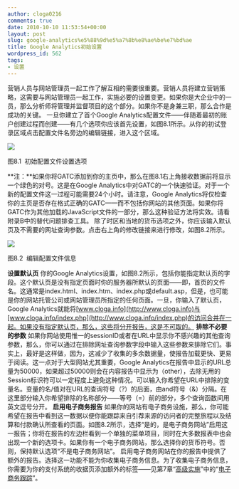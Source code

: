 ```yaml
---
author: cloga0216
comments: true
date: 2010-10-10 11:53:54+00:00
layout: post
slug: google-analytics%e5%88%9d%e5%a7%8b%e8%ae%be%e7%bd%ae
title: Google Analytics初始设置
wordpress_id: 562
tags:
- 设置
---
```


营销人员与网站管理员一起工作了解互相的需要很重要。营销人员将建立营销策略，这需要与网站管理员一起工作，实施必要的设置变更。如果你是大企业中的一员，那么分析师将管理并监督项目的这个部分。如果你不是身兼三职，那么合作是成功的关键。
一旦你建立了首个Google Analytics配置文件——伴随着最初的账户创建过程而创建——有几个选项你应该首先设置，如图8.1所示。从你的初试登录区域点击配置文件名旁边的编辑链接，进入这个区域。


[![](http://www.cloga.info/wp-content/uploads/2010/10/8-1.png)](http://www.cloga.info/wp-content/uploads/2010/10/8-1.png)




图8.1  初始配置文件设置选项


**注：**如果你将GATC添加到你的主页中，那么在图8.1右上角接收数据前将显示一个绿色的对号。这是在Google Analytics中对GATC的一个快速验证。对于一个新的配置文件这一过程可能需要24个小时。请注意，Google Analytics将仅检查你的主页是否存在格式正确的GATC——而不包括你网站的其他页面。如果你将GATC作为其他加载的JavaScript文件的一部分，那么这种验证方法将实效。请看附录B中的替代问题排查工具。
除了时区和当地的货币选项之外，你应该输入默认页及不需要的网址查询参数。点击右上角的修改链接来进行修改，如图8.2所示。<!-- more -->


[![](http://www.cloga.info/wp-content/uploads/2010/10/8-2.png)](http://www.cloga.info/wp-content/uploads/2010/10/8-2.png)




图8.2  编辑配置文件信息


**设置默认页**
你的Google Analytics设置，如图8.2所示，包括你能指定默认页的字段。这个默认页是没有指定页面时你的服务器所默认的页面——即，首页的文件名。这通常是index.html、index.htm、index.php或default.asp，但是，也可能是你的网站托管公司或网站管理员所指定的任何页面。一旦，你输入了默认页，Google Analytics就能将[www.cloga.info](http://www.cloga.info)与[www.cloga.info/index.php](http://www.cloga.info/index.php)的访问合并在一起。如果没有指定默认页，那么，这些将分开报告，这是不可取的。
**排除不必要的参数**
如果你网站使用惟一的sessionID或者在URL中显示你不感兴趣的其他查询参数，那么，你可以通过在排除网址查询参数字段中输入这些参数来排除它们。事实上，最好是这样做，因为，这减少了收集的多余数据量，使报告加载更快、更易于阅读。这一点对于大型网站尤其重要，Google Analytics在报告中显示的URL总量为50000，如果超过50000则会在内容报告中显示为（other），去除无用的Session标识符可以一定程度上避免这种情况。可以输入你希望在URL中排除的变量名。变量的名/值对在URL的查询符号（?）的后面，由and符号（&）分隔。在这里部分输入你希望排除的名称部分——等号（=）前的部分，多个查询函数间用英文逗号分开。
**启用电子商务报告**
如果你的网站有电子商务设施，那么，你可能希望在报告中看到这一数据以便你能跟踪来自引荐来源的访问者的完整旅程以及结算和付款确认所查看的页面。如图8.2所示，选择“是的，是电子商务网站”启用这一报告；你将在报告的左边栏看到一个单独的菜单项目，同时在大多数报表中也会出现一个新的选项卡。如果你有一个电子商务网站，那么选择你的货币符号。否则，保持默认选项“不是电子商务网站”。
启用电子商务网站在你的报告中提供了额外的报告。选择这一功能不能为你收集电子商务信息。为了收集电子商务信息，你需要为你的支付系统的收据页添加额外的标签——见第7章“[高级实施](http://www.cloga.info/archives/category/web-metrics/chater7)”中的“[电子商务跟踪](http://www.cloga.info/archives/396.html)”。
